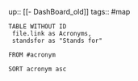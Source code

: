 up:: [[- DashBoard_old]]
tags:: #map 

``` dataview
TABLE WITHOUT ID
 file.link as Acronyms,
 standsfor as "Stands for"
 
FROM #acronym

SORT acronym asc


```

